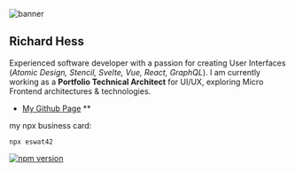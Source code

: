 ![banner][my-abstract]

## Richard Hess

Experienced software developer with a passion for creating User Interfaces (_Atomic Design, Stencil, Svelte, Vue, React, GraphQL_). I am currently working as a **Portfolio Technical Architect** for UI/UX, exploring Micro Frontend architectures & technologies.

- [My Github Page][my-github] **

my npx business card:

```
npx eswat42
```

[![npm version](https://badge.fury.io/js/eswat42.svg)](//npmjs.com/package/eswat42)

[my-github]: https://eswat2.github.io
[my-abstract]: https://eswat2.github.io/images/Vehicles-McLaren-l.jpg

